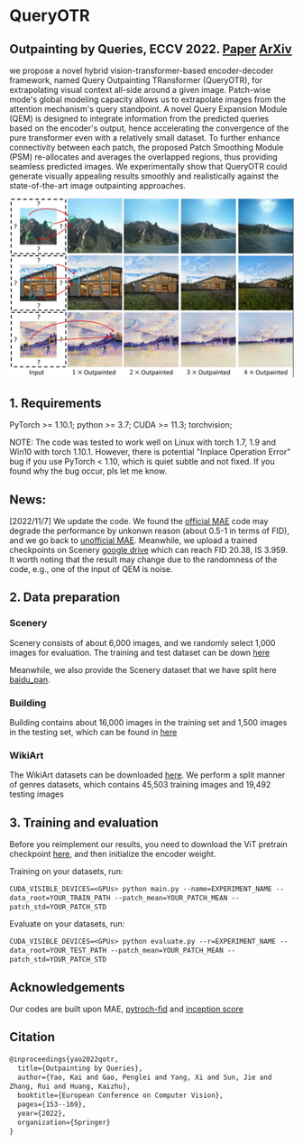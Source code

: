 # QueryOTR

## Outpainting by Queries, ECCV 2022. [Paper](https://link.springer.com/chapter/10.1007/978-3-031-20050-2_10) [ArXiv](https://arxiv.org/abs/2207.05312) 

we propose a novel hybrid vision-transformer-based encoder-decoder framework, named Query Outpainting TRansformer (QueryOTR), for extrapolating visual context all-side around a given image. Patch-wise mode's global modeling capacity allows us to extrapolate images from the attention mechanism's query standpoint. A novel Query Expansion Module (QEM) is designed to integrate information from the predicted queries based on the encoder's output, hence accelerating the convergence of the pure transformer even with a relatively small dataset. To further enhance connectivity between each patch, the proposed Patch Smoothing Module (PSM) re-allocates and averages the overlapped regions, thus providing seamless predicted images. We experimentally show that QueryOTR could generate visually appealing results smoothly and realistically against the state-of-the-art image outpainting approaches.

<div style="align: center">
<img src="./assets/demo.jpg" width="700px">
</div>

## 1. Requirements
PyTorch >= 1.10.1;
python >= 3.7;
CUDA >= 11.3;
torchvision;

NOTE: The code was tested to work well on Linux with torch 1.7, 1.9 and Win10 with torch 1.10.1. However, there is potential "Inplace Operation Error" bug if you use PyTorch < 1.10, which is quiet subtle and not fixed. If you found why the bug occur, pls let me know.

## News:
\[2022/11/7\] We update the code. We found the [official MAE](https://github.com/facebookresearch/mae) code may degrade the performance by unkonwn reason (about 0.5-1 in terms of FID), and we go back to [unofficial MAE](https://github.com/pengzhiliang/MAE-pytorch). Meanwhile, we upload a trained checkpoints on Scenery [google drive](https://drive.google.com/drive/folders/1s_Qs6m314a5vwLzdQ58uKOveK6fZjgaB?usp=share_link) which can reach FID 20.38, IS 3.959. It worth noting that the result may change due to the randomness of the code, e.g., one of the input of QEM is noise.


## 2. Data preparation

### Scenery
Scenery consists of about 6,000 images, and we randomly select 1,000 images for evaluation. The training and test dataset can be down [here](https://github.com/z-x-yang/NS-Outpainting)

Meanwhile, we also provide the Scenery dataset that we have split here [baidu_pan](https://pan.baidu.com/s/1Zn5X3jfqr6x3ho705VMHZA?pwd=qotr).

### Building
Building contains about 16,000 images in the training set and 1,500 images in the testing set, which can be found in [here](https://github.com/PengleiGao/UTransformer)

### WikiArt
The WikiArt datasets can be downloaded [here](https://github.com/cs-chan/ArtGAN/tree/master/WikiArt%20Dataset). We perform a split manner of genres datasets, which contains 45,503 training images and 19,492 testing images

## 3. Training and evaluation
Before you reimplement our results, you need to download the ViT pretrain checkpoint [here](https://drive.google.com/drive/folders/1ZVzOD-ZGPBNtJ4HtsR-8IIH7Cm40LiMW?usp=share_link), and then initialize the encoder weight.


Training on your datasets, run:
```
CUDA_VISIBLE_DEVICES=<GPUs> python main.py --name=EXPERIMENT_NAME --data_root=YOUR_TRAIN_PATH --patch_mean=YOUR_PATCH_MEAN --patch_std=YOUR_PATCH_STD
```

Evaluate on your datasets, run:
```
CUDA_VISIBLE_DEVICES=<GPUs> python evaluate.py --r=EXPERIMENT_NAME --data_root=YOUR_TEST_PATH --patch_mean=YOUR_PATCH_MEAN --patch_std=YOUR_PATCH_STD
```




## Acknowledgements

Our codes are built upon MAE, [pytroch-fid](https://github.com/mseitzer/pytorch-fid) and [inception score](https://github.com/sbarratt/inception-score-pytorch)

## Citation

```
@inproceedings{yao2022qotr,
  title={Outpainting by Queries},
  author={Yao, Kai and Gao, Penglei and Yang, Xi and Sun, Jie and Zhang, Rui and Huang, Kaizhu},
  booktitle={European Conference on Computer Vision},
  pages={153--169},
  year={2022},
  organization={Springer}
}
```
